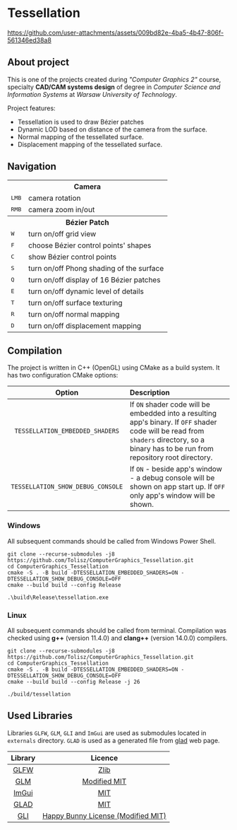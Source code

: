 # Tessellation

https://github.com/user-attachments/assets/009bd82e-4ba5-4b47-806f-561346ed38a8

## About project 

This is one of the projects created during *"Computer Graphics 2"* course, specialty **CAD/CAM systems design** of degree in *Computer Science and Information Systems* at *Warsaw University of Technology*. 

Project features: 

- Tessellation is used to draw Bézier patches
- Dynamic LOD based on distance of the camera from the surface.
- Normal mapping of the tessellated surface.
- Displacement mapping of the tessellated surface.

## Navigation

<table>
    <tbody>
		<tr>
            <th colspan=2> Camera</th>
        </tr>
		<tr>
            <td><kbd>LMB</kbd></td>
            <td>camera rotation</td>
        </tr>
		<tr>
            <td><kbd>RMB</kbd></td>
            <td>camera zoom in/out</td>
        </tr>
		<tr>
            <th colspan=2>Bézier Patch</th>
        </tr>
		<tr>
            <td><kbd>W</kbd></td>
            <td>turn on/off grid view</td>
        </tr>
		<tr>
            <td><kbd>F</kbd></td>
            <td>choose Bézier control points' shapes</td>
        </tr>
		<tr>
            <td><kbd>C</kbd></td>
            <td>show Bézier control points</td>
        </tr>
		<tr>
            <td><kbd>S</kbd></td>
            <td>turn on/off Phong shading of the surface</td>
        </tr>
		<tr>
            <td><kbd>Q</kbd></td>
            <td>turn on/off display of 16 Bézier patches</td>
        </tr>
		<tr>
            <td><kbd>E</kbd></td>
            <td>turn on/off dynamic level of details</td>
        </tr>
		<tr>
            <td><kbd>T</kbd></td>
            <td>turn on/off surface texturing</td>
        </tr>
		<tr>
            <td><kbd>R</kbd></td>
            <td>turn on/off normal mapping</td>
        </tr>
		<tr>
            <td><kbd>D</kbd></td>
            <td>turn on/off displacement mapping</td>
        </tr>
	</tbody>
</table>

## Compilation 

The project is written in C++ (OpenGL) using CMake as a build system. It has two configuration CMake options: 

| Option | Description | 
| :---:         |     :---      |
| `TESSELLATION_EMBEDDED_SHADERS`   | If `ON` shader code will be embedded into a resulting app's binary. If `OFF` shader code will be read from `shaders` directory, so a binary has to be run from repository root directory.      |
| `TESSELLATION_SHOW_DEBUG_CONSOLE` | If `ON` - beside app's window - a debug console will be shown on app start up. If `OFF` only app's window will be shown.        |

### Windows 

All subsequent commands should be called from Windows Power Shell.

```
git clone --recurse-submodules -j8 https://github.com/Tolisz/ComputerGraphics_Tessellation.git
cd ComputerGraphics_Tessellation
cmake -S . -B build -DTESSELLATION_EMBEDDED_SHADERS=ON -DTESSELLATION_SHOW_DEBUG_CONSOLE=OFF
cmake --build build --config Release
```

```
.\build\Release\tessellation.exe
```

### Linux 

All subsequent commands should be called from terminal. Compilation was checked using **g++** (version 11.4.0) and **clang++** (version 14.0.0) compilers.

```
git clone --recurse-submodules -j8 https://github.com/Tolisz/ComputerGraphics_Tessellation.git
cd ComputerGraphics_Tessellation
cmake -S . -B build -DTESSELLATION_EMBEDDED_SHADERS=ON -DTESSELLATION_SHOW_DEBUG_CONSOLE=OFF
cmake --build build --config Release -j 26
```

```
./build/tessellation
```

## Used Libraries

Libraries `GLFW`, `GLM`, `GLI` and `ImGui` are used as submodules located in `externals` directory. `GLAD` is used as a generated file from [glad](https://glad.dav1d.de/) web page. 

| Library | Licence |
| :---:   | :---:   |
| [GLFW](https://github.com/glfw/glfw) | [Zlib](https://github.com/glfw/glfw?tab=Zlib-1-ov-file#readme) |
| [GLM](https://github.com/g-truc/glm) | [Modified MIT](https://github.com/g-truc/glm?tab=License-1-ov-file#readme)|
| [ImGui](https://github.com/ocornut/imgui) | [MIT](https://github.com/ocornut/imgui?tab=MIT-1-ov-file#readme)| 
| [GLAD](https://github.com/Dav1dde/glad) | [MIT](https://github.com/Dav1dde/glad?tab=License-1-ov-file#readme) | 
| [GLI](https://github.com/g-truc/gli) | [Happy Bunny License (Modified MIT)](https://github.com/g-truc/gli/blob/master/manual.md#licenses-) | 